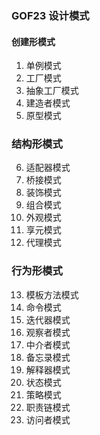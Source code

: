 ### GOF23 设计模式
#### 创建形模式
1. 单例模式
2. 工厂模式
3. 抽象工厂模式
4. 建造者模式
5. 原型模式
### 结构形模式
6. 适配器模式
7. 桥接模式
8. 装饰模式
9. 组合模式
10. 外观模式
11. 享元模式
12. 代理模式
### 行为形模式
13. 模板方法模式
14. 命令模式
15. 迭代器模式
16. 观察者模式
17. 中介者模式
18. 备忘录模式
19. 解释器模式
20. 状态模式
21. 策略模式
22. 职责链模式
23. 访问者模式
